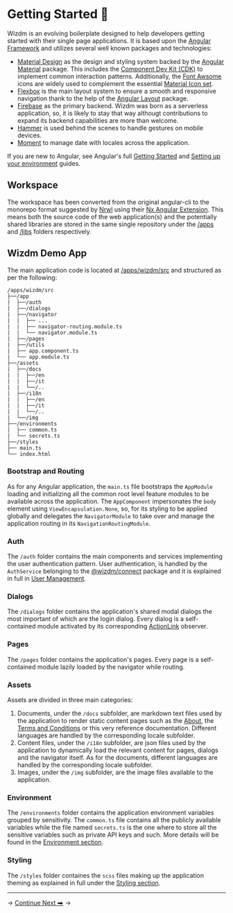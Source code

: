 # Getting Started 🚀

<!-- toc: reference.json -->

Wizdm is an evolving boilerplate designed to help developers getting started with their single page applications. It is based upon the [Angular Framework](https://angular.io) and utilizes several well known packages and technologies:

* [Material Design](https://material.io) as the design and styling system backed by the [Angular Material](https://material.angular.io) package. This includes the [Component Dev Kit (CDK)](https://material.angular.io/cdk) to implement common interaction patterns. Additionally, the [Font Awsome](https://fontawesome.com) icons are widely used to complement the essential [Material Icon set](https://material.io/resources/icons).
* [Flexbox](https://css-tricks.com/snippets/css/a-guide-to-flexbox) is the main layout system to ensure a smooth and responsive navigation thank to the help of the [Angular Layout](https://github.com/angular/flex-layout/wiki) package.
* [Firebase](https://firebase.google.com) as the primary backend. Wizdm was born as a serverless application, so, it is likely to stay that way althougt contributions to expand its backend capabilities are more than welcome.
* [Hammer](https://hammerjs.github.io) is used behind the scenes to handle gestures on mobile devices.
* [Moment](https://momentjs.com) to manage date with locales across the application.

If you are new to Angular, see Angular's full [Getting Started](https://angular.io/start) and [Setting up your environment](https://angular.io/guide/setup-local) guides.

## Workspace
The workspace has been converted from the original angular-cli to the monorepo format suggested by [Nrwl](https://nrwl.io) using their [Nx Angular Extension](https://nx.dev/angular/getting-started/why-nx). This means both the source code of the web application(s) and the  potentially shared libraries are stored in the same single repository under the [/apps](https://github.com/wizdmio/wizdm/tree/master/apps) and [/libs](https://github.com/wizdmio/wizdm/tree/master/libs) folders respectively.

## Wizdm Demo App
The main application code is located at [/apps/wizdm/src](https://github.com/wizdmio/wizdm/tree/master/apps/wizdm/src) and structured as per the following:
```
/apps/wizdm/src
├──/app
|  ├──/auth
|  ├──/dialogs
|  ├──/navigator
|  |  ├── ...
|  |  ├── navigator-routing.module.ts
|  |  └── navigator.module.ts
|  ├──/pages
|  ├──/utils
|  ├── app.component.ts
|  └── app.module.ts
├──/assets
|  ├──/docs
|  |  ├──/en
|  |  ├──/it
|  |  └──/..
|  ├──/i18n
|  |  ├──/en
|  |  ├──/it
|  |  └──/..
|  └──/img
├──/environments
|  ├── common.ts
|  └── secrets.ts
├──/styles
├── main.ts
└── index.html
 ```
 ### Bootstrap and Routing
As for any Angular application, the `main.ts` file bootstraps the `AppModule` loading and initializing all the common root level feature modules to be available across the application. The `AppComponent` impersonates the `body` element using `ViewEncapsulation.None`, so, for its styling to be applied globally and delegates the `NavigatorModule` to take over and manage the application routing in its `NavigationRoutingModule`.

### Auth
The `/auth` folder contains the main components and services implementing the user authentication pattern. User authentication, is handled by the `AuthService` belonging to the [@wizdm/connect](docs/connect) package and it is explained in full in [User Management](docs/user/auth).  

### Dialogs
The `/dialogs` folder contains the application's shared modal dialogs the most important of which are the login dialog. Every dialog is a self-contained module activated by its corresponding [ActionLink](docs/actionlinks) observer.

### Pages
The `/pages` folder contains the application's pages. Every page is a self-contained module lazily loaded by the navigator while routing.

### Assets
Assets are divided in three main categories:
1. Documents, under the `/docs` subfolder, are markdown text files used by the application to render static content pages such as the [About](about), the [Terms and Conditions](terms) or this very reference documentation. Different languages are handled by the corresponding locale subfolder.
1. Content files, under the `/i18n` subfolder, are json files used by the application to dynamically load the relevant content for pages, dialogs and the navigator itself. As for the documents, different languages are handled by the corresponding locale subfolder.
1. Images, under the `/img` subfolder, are the image files available to the application.

### Environment
The `/environments` folder contains the application environment variables grouped by sensitivity. The `common.ts` file contains all the publicly available variables while the file named `secrets.ts` is the one where to store all the sensitive variables such as private API keys and such. More details will be found in the [Environment section](docs/environment).

### Styling
The `/styles` folder containes the `scss` files making up the application theming as explained in full under the [Styling section](docs/styling).

---
->
[Continue Next ⮕](docs/toc?go=next) 
->